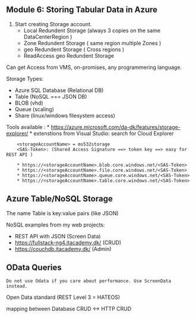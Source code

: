 ## Module 6: Storing Tabular Data in Azure

1) Start creating Storage account. 
	* Local Redundent Storage (always 3 copies on the same DataCenterRegion )
	* Zone Redundent Storage ( same region multiple Zones  )
	* geo  Redundent Storage ( Cross regions )
	* ReadAccess geo Redundent Storage


Can get Access from VMS, on-promises, any programmering language. 

Storage Types: 
* Azure SQL Database (Relational DB)
* Table (NoSQL === JSON DB)
* BLOB  (vhd)
* Queue (scaling)
* Share (linux/windows filesystem access)


Tools available :
		* https://azure.microsoft.com/da-dk/features/storage-explorer/
		* extenstions from Visual Studio: search for Cloud Explorer  

```
	<storageAccountName> = ms532storage
	<SAS-Token>: (Shared Access Signature ==> token key ==> easy for REST API )

	* https://<storageAccountName>.blob.core.windows.net/<SAS-Token>
	* https://<storageAccountName>.file.core.windows.net/<SAS-Token>
	* https://<storageAccountName>.queue.core.windows.net/<SAS-Token>
	* https://<storageAccountName>.table.core.windows.net/<SAS-Token>
```



## Azure Table/NoSQL Storage

The name Table is key:value pairs (like JSON)

NoSQL examples from my web projects: 

* REST API with JSON (Screen Data)
* https://fullstack-ng4.itacademy.dk/ (CRUD)
* https://couchdb.itacademy.dk/ (Admin)


## OData Queries

```
Do not use Odata if you care about performance. Use ScreenData instead. 

```

Open Data standard (REST Level 3 = HATEOS)

mapping between Database CRUD <-> HTTP CRUD 